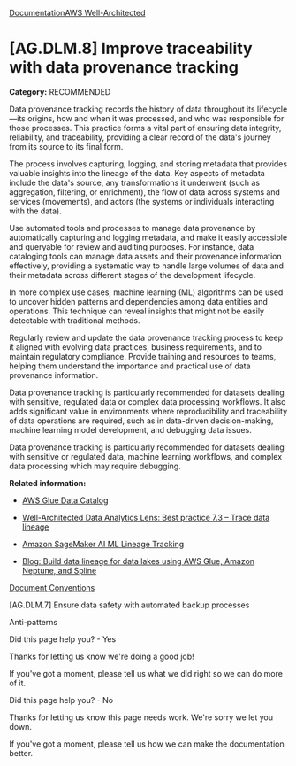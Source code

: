 [Documentation](/index.html)[AWS Well-Architected](devops-guidance.html)

# [AG.DLM.8] Improve traceability with data provenance tracking

**Category:** RECOMMENDED

Data provenance tracking records the history of data throughout its lifecycle—its origins, how and when it was processed, and who was responsible for those processes. This practice forms a vital part of ensuring data integrity, reliability, and traceability, providing a clear record of the data's journey from its source to its final form.

The process involves capturing, logging, and storing metadata that provides valuable insights into the lineage of the data. Key aspects of metadata include the data's source, any transformations it underwent (such as aggregation, filtering, or enrichment), the flow of data across systems and services (movements), and actors (the systems or individuals interacting with the data).

Use automated tools and processes to manage data provenance by automatically capturing and logging metadata, and make it easily accessible and queryable for review and auditing purposes. For instance, data cataloging tools can manage data assets and their provenance information effectively, providing a systematic way to handle large volumes of data and their metadata across different stages of the development lifecycle.

In more complex use cases, machine learning (ML) algorithms can be used to uncover hidden patterns and dependencies among data entities and operations. This technique can reveal insights that might not be easily detectable with traditional methods.

Regularly review and update the data provenance tracking process to keep it aligned with evolving data practices, business requirements, and to maintain regulatory compliance. Provide training and resources to teams, helping them understand the importance and practical use of data provenance information.

Data provenance tracking is particularly recommended for datasets dealing with sensitive, regulated data or complex data processing workflows. It also adds significant value in environments where reproducibility and traceability of data operations are required, such as in data-driven decision-making, machine learning model development, and debugging data issues.

Data provenance tracking is particularly recommended for datasets dealing with sensitive or regulated data, machine learning workflows, and complex data processing which may require debugging.

**Related information:**

* [AWS Glue Data Catalog](https://docs.aws.amazon.com/prescriptive-guidance/latest/serverless-etl-aws-glue/aws-glue-data-catalog.html)

* [Well-Architected Data Analytics Lens: Best practice 7.3 – Trace data lineage](https://docs.aws.amazon.com/wellarchitected/latest/analytics-lens/best-practice-7.3---trace-data-lineage..html)

* [Amazon SageMaker AI ML Lineage Tracking](https://docs.aws.amazon.com/sagemaker/latest/dg/lineage-tracking.html)

* [Blog: Build data lineage for data lakes using AWS Glue, Amazon Neptune, and Spline](https://aws.amazon.com/blogs/big-data/build-data-lineage-for-data-lakes-using-aws-glue-amazon-neptune-and-spline/)


[Document Conventions](/general/latest/gr/docconventions.html)

\[AG.DLM.7] Ensure data safety with automated backup processes

Anti-patterns

Did this page help you? - Yes

Thanks for letting us know we're doing a good job!

If you've got a moment, please tell us what we did right so we can do more of it.

Did this page help you? - No

Thanks for letting us know this page needs work. We're sorry we let you down.

If you've got a moment, please tell us how we can make the documentation better.</awsdocs-view></awsui-app-layout>